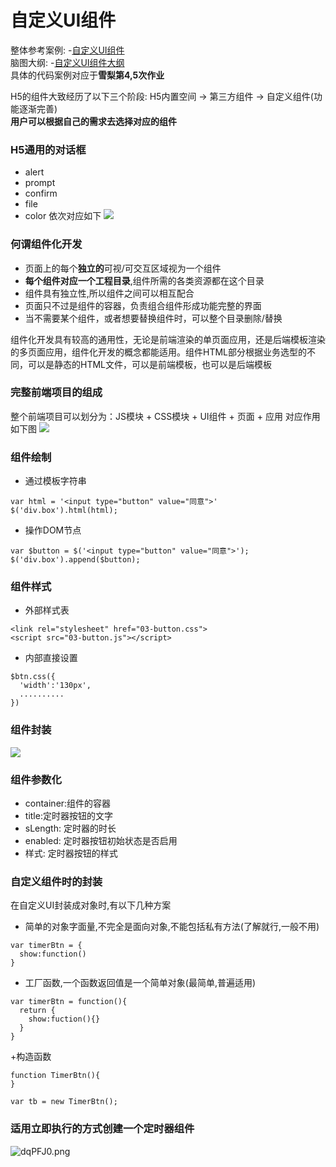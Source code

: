 # 自定义UI组件

整体参考案例: -[自定义UI组件](https://spa.wangding.in/chapters/ch07-diy-ui-component.html)  
脑图大纲: -[自定义UI组件大纲](https://naotu.baidu.com/file/529af44e87eb1ed5566b54b2f23771c0?token=57398acc13e8604d)  
具体的代码案例对应于**雪梨第4,5次作业**


H5的组件大致经历了以下三个阶段: 
H5内置空间 -> 第三方组件 -> 自定义组件(功能逐渐完善)  
**用户可以根据自己的需求去选择对应的组件**  



### H5通用的对话框
+ alert
+ prompt
+ confirm
+ file 
+ color
依次对应如下
![](https://s1.ax1x.com/2020/08/30/db4f0J.png)



### 何谓组件化开发
+ 页面上的每个**独立的**可视/可交互区域视为一个组件
+ **每个组件对应一个工程目录**,组件所需的各类资源都在这个目录
+ 组件具有独立性,所以组件之间可以相互配合
+ 页面只不过是组件的容器，负责组合组件形成功能完整的界面
+ 当不需要某个组件，或者想要替换组件时，可以整个目录删除/替换 

组件化开发具有较高的通用性，无论是前端渲染的单页面应用，还是后端模板渲染的多页面应用，组件化开发的概念都能适用。组件HTML部分根据业务选型的不同，可以是静态的HTML文件，可以是前端模板，也可以是后端模板



### 完整前端项目的组成
整个前端项目可以划分为：JS模块 + CSS模块 + UI组件 + 页面 + 应用
对应作用如下图
![](https://s1.ax1x.com/2020/08/30/dbHGfs.png)



### 组件绘制
+ 通过模板字符串
```
var html = '<input type="button" value="同意">'
$('div.box').html(html);
```
+ 操作DOM节点
```
var $button = $('<input type="button" value="同意">');
$('div.box').append($button);
```

### 组件样式
+ 外部样式表
```
<link rel="stylesheet" href="03-button.css">
<script src="03-button.js"></script>
```
+ 内部直接设置
```
$btn.css({
  'width':'130px',
  ..........
})
```

### 组件封装
![](https://s1.ax1x.com/2020/08/30/dbqJs0.md.png)


### 组件参数化
+ container:组件的容器
+ title:定时器按钮的文字
+ sLength: 定时器的时长
+ enabled: 定时器按钮初始状态是否启用
+ 样式: 定时器按钮的样式

### 自定义组件时的封装
在自定义UI封装成对象时,有以下几种方案  
+ 简单的对象字面量,不完全是面向对象,不能包括私有方法(了解就行,一般不用)
```
var timerBtn = {
  show:function()
}
```
+ 工厂函数,一个函数返回值是一个简单对象(最简单,普遍适用)
```
var timerBtn = function(){
  return {
    show:fuction(){}
  }
}
```
+构造函数
```
function TimerBtn(){
}

var tb = new TimerBtn();
```

### 适用立即执行的方式创建一个定时器组件
![dqPFJ0.png](https://s1.ax1x.com/2020/08/30/dqPFJ0.png)
